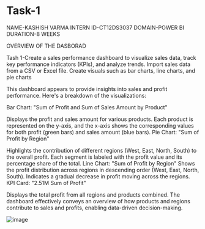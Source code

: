 # Task-1
NAME-KASHISH VARMA
INTERN ID-CT12DS3037
DOMAIN-POWER BI
DURATION-8 WEEKS

OVERVIEW OF THE DASBORAD

Tash 1-Create a sales performance dashboard to visualize sales data, track key performance indicators (KPIs), and analyze trends. Import sales data from a CSV or Excel file. Create visuals such as bar charts, line charts, and pie charts

This dashboard appears to provide insights into sales and profit performance. Here's a breakdown of the visualizations:

Bar Chart: "Sum of Profit and Sum of Sales Amount by Product"

Displays the profit and sales amount for various products.
Each product is represented on the y-axis, and the x-axis shows the corresponding values for both profit (green bars) and sales amount (blue bars).
Pie Chart: "Sum of Profit by Region"

Highlights the contribution of different regions (West, East, North, South) to the overall profit.
Each segment is labeled with the profit value and its percentage share of the total.
Line Chart: "Sum of Profit by Region"
Shows the profit distribution across regions in descending order (West, East, North, South).
Indicates a gradual decrease in profit moving across the regions.
KPI Card: "2.51M Sum of Profit"

Displays the total profit from all regions and products combined.
The dashboard effectively conveys an overview of how products and regions contribute to sales and profits, enabling data-driven decision-making. 

![image](https://github.com/user-attachments/assets/d8ac041e-f6b5-4464-9a99-9314e418e2c9)

